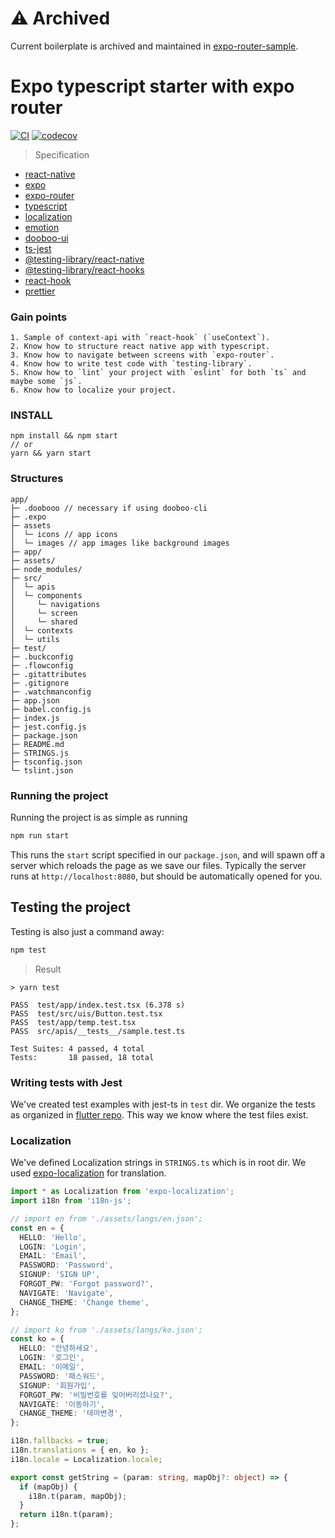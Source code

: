 # :warning: Archived

Current boilerplate is archived and maintained in [expo-router-sample](https://github.com/crossplatformkorea/expo-router-sample).

# Expo typescript starter with expo router

[![CI](https://github.com/dooboolab/dooboo-expo-router/actions/workflows/ci.yml/badge.svg)](https://github.com/dooboolab/dooboo-expo-router/actions/workflows/ci.yml)
[![codecov](https://codecov.io/gh/dooboolab/dooboo-expo-router/branch/main/graph/badge.svg)](https://codecov.io/gh/dooboolab/dooboo-expo-router)

> Specification

- [react-native](https://github.com/facebook/react-native)
- [expo](https://github.com/expo/expo)
- [expo-router](https://expo.github.io/router/docs)
- [typescript](https://github.com/Microsoft/TypeScript)
- [localization](https://github.com/stefalda/ReactNativeLocalization)
- [emotion](https://emotion.sh)
- [dooboo-ui](https://github.com/dooboolab/dooboo-ui)
- [ts-jest](https://github.com/kulshekhar/ts-jest)
- [@testing-library/react-native](https://github.com/testing-library/native-testing-library)
- [@testing-library/react-hooks](https://github.com/testing-library/react-hooks-testing-library)
- [react-hook](https://reactjs.org/docs/hooks-intro.html)
- [prettier](https://prettier.io)

### Gain points

```
1. Sample of context-api with `react-hook` (`useContext`).
2. Know how to structure react native app with typescript.
3. Know how to navigate between screens with `expo-router`.
4. Know how to write test code with `testing-library`.
5. Know how to `lint` your project with `eslint` for both `ts` and maybe some `js`.
6. Know how to localize your project.
```

### INSTALL

```
npm install && npm start
// or
yarn && yarn start
```

### Structures

```text
app/
├─ .doobooo // necessary if using dooboo-cli
├─ .expo
├─ assets
│  └─ icons // app icons
│  └─ images // app images like background images
├─ app/
├─ assets/
├─ node_modules/
├─ src/
│  └─ apis
│  └─ components
│     └─ navigations
│     └─ screen
│     └─ shared
│  └─ contexts
│  └─ utils
├─ test/
├─ .buckconfig
├─ .flowconfig
├─ .gitattributes
├─ .gitignore
├─ .watchmanconfig
├─ app.json
├─ babel.config.js
├─ index.js
├─ jest.config.js
├─ package.json
├─ README.md
├─ STRINGS.js
├─ tsconfig.json
└─ tslint.json
```

### Running the project

Running the project is as simple as running

```sh
npm run start
```

This runs the `start` script specified in our `package.json`, and will spawn off a server which reloads the page as we save our files.
Typically the server runs at `http://localhost:8080`, but should be automatically opened for you.

## Testing the project

Testing is also just a command away:

```sh
npm test
```

> Result

```
> yarn test

PASS  test/app/index.test.tsx (6.378 s)
PASS  test/src/uis/Button.test.tsx
PASS  test/app/temp.test.tsx
PASS  src/apis/__tests__/sample.test.ts

Test Suites: 4 passed, 4 total
Tests:       18 passed, 18 total
```

### Writing tests with Jest

We've created test examples with jest-ts in `test` dir. We organize the tests as organized in [flutter repo](https://github.com/flutter/flutter/tree/master/packages/flutter/test). This way we know where the test files exist.

### Localization

We've defined Localization strings in `STRINGS.ts` which is in root dir.
We used [expo-localization](https://docs.expo.dev/versions/latest/sdk/localization) for translation.

```ts
import * as Localization from 'expo-localization';
import i18n from 'i18n-js';

// import en from './assets/langs/en.json';
const en = {
  HELLO: 'Hello',
  LOGIN: 'Login',
  EMAIL: 'Email',
  PASSWORD: 'Password',
  SIGNUP: 'SIGN UP',
  FORGOT_PW: 'Forgot password?',
  NAVIGATE: 'Navigate',
  CHANGE_THEME: 'Change theme',
};

// import ko from './assets/langs/ko.json';
const ko = {
  HELLO: '안녕하세요',
  LOGIN: '로그인',
  EMAIL: '이메일',
  PASSWORD: '패스워드',
  SIGNUP: '회원가입',
  FORGOT_PW: '비밀번호를 잊어버리셨나요?',
  NAVIGATE: '이동하기',
  CHANGE_THEME: '테마변경',
};

i18n.fallbacks = true;
i18n.translations = { en, ko };
i18n.locale = Localization.locale;

export const getString = (param: string, mapObj?: object) => {
  if (mapObj) {
    i18n.t(param, mapObj);
  }
  return i18n.t(param);
};
```
